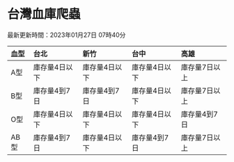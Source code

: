 # 台灣血庫爬蟲

最新更新時間：2023年01月27日 07時40分

| 血型   | 台北      | 新竹      | 台中      | 高雄      |
|:-----|:--------|:--------|:--------|:--------|
| A型   | 庫存量4日以下 | 庫存量4日以下 | 庫存量4日以下 | 庫存量7日以上 |
| B型   | 庫存量4到7日 | 庫存量4到7日 | 庫存量4日以下 | 庫存量7日以上 |
| O型   | 庫存量4日以下 | 庫存量4日以下 | 庫存量4日以下 | 庫存量4到7日 |
| AB型  | 庫存量4到7日 | 庫存量4日以下 | 庫存量4到7日 | 庫存量7日以上 |